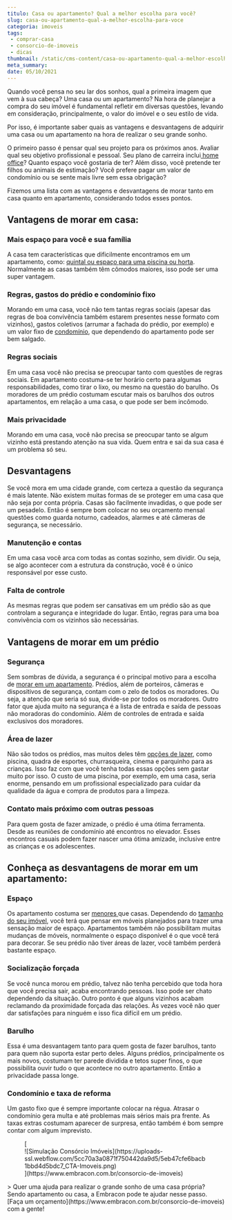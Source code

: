 ```yaml
---
titulo: Casa ou apartamento? Qual a melhor escolha para você?
slug: casa-ou-apartamento-qual-a-melhor-escolha-para-voce
categoria: imoveis
tags:
 - comprar-casa
 - consorcio-de-imoveis
 - dicas
thumbnail: /static/cms-content/casa-ou-apartamento-qual-a-melhor-escolha-para-voce.jpg
meta_summary: 
date: 05/10/2021
---
```

Quando você pensa no seu lar dos sonhos, qual a primeira imagem que vem à sua cabeça? Uma casa ou um apartamento? Na hora de planejar a compra do seu imóvel é fundamental refletir em diversas questões, levando em consideração, principalmente, o valor do imóvel e o seu estilo de vida.

Por isso, é importante saber quais as vantagens e desvantagens de adquirir uma casa ou um apartamento na hora de realizar o seu grande sonho.

O primeiro passo é pensar qual seu projeto para os próximos anos. Avaliar qual seu objetivo profissional e pessoal. Seu plano de carreira inclui[ home office](https://www.embracon.com.br/blog/home-office-5-dicas-para-manter-o-cantinho-de-trabalho-organizado)? Quanto espaço você gostaria de ter? Além disso, você pretende ter filhos ou animais de estimação? Você prefere pagar um valor de condomínio ou se sente mais livre sem essa obrigação?

Fizemos uma lista com as vantagens e desvantagens de morar tanto em casa quanto em apartamento, considerando todos esses pontos.

Vantagens de morar em casa:
---------------------------

### Mais espaço para você e sua família

A casa tem características que dificilmente encontramos em um apartamento, como: [quintal ou espaço para uma piscina ou horta](https://www.embracon.com.br/blog/3-vantagens-de-ter-uma-casa-com-espaco-gourmet). Normalmente as casas também têm cômodos maiores, isso pode ser uma super vantagem.

### Regras, gastos do prédio e condomínio fixo

Morando em uma casa, você não tem tantas regras sociais (apesar das regras de boa convivência também estarem presentes nesse formato com vizinhos), gastos coletivos (arrumar a fachada do prédio, por exemplo) e um valor fixo de [condomínio](https://www.embracon.com.br/blog/casa-em-condominio-fechado-quando-e-porque-fazer-esse-investimento), que dependendo do apartamento pode ser bem salgado.

### Regras sociais

Em uma casa você não precisa se preocupar tanto com questões de regras sociais. Em apartamento costuma-se ter horário certo para algumas responsabilidades, como tirar o lixo, ou mesmo na questão do barulho. Os moradores de um prédio costumam escutar mais os barulhos dos outros apartamentos, em relação a uma casa, o que pode ser bem incômodo.

### Mais privacidade

Morando em uma casa, você não precisa se preocupar tanto se algum vizinho está prestando atenção na sua vida. Quem entra e sai da sua casa é um problema só seu.

Desvantagens
------------

Se você mora em uma cidade grande, com certeza a questão da segurança é mais latente. Não existem muitas formas de se proteger em uma casa que não seja por conta própria. Casas são facilmente invadidas, o que pode ser um pesadelo. Então é sempre bom colocar no seu orçamento mensal questões como guarda noturno, cadeados, alarmes e até câmeras de segurança, se necessário.

### Manutenção e contas

Em uma casa você arca com todas as contas sozinho, sem dividir. Ou seja, se algo acontecer com a estrutura da construção, você é o único responsável por esse custo.

### Falta de controle 

As mesmas regras que podem ser cansativas em um prédio são as que controlam a segurança e integridade do lugar. Então, regras para uma boa convivência com os vizinhos são necessárias.

Vantagens de morar em um prédio
-------------------------------

### Segurança

Sem sombras de dúvida, a segurança é o principal motivo para a escolha de [morar em um apartamento](https://www.embracon.com.br/blog/como-comprar-um-apartamento). Prédios, além de porteiros, câmeras e dispositivos de segurança, contam com o zelo de todos os moradores. Ou seja, a atenção que seria só sua, divide-se por todos os moradores. Outro fator que ajuda muito na segurança é a lista de entrada e saída de pessoas não moradoras do condomínio. Além de controles de entrada e saída exclusivos dos moradores.

### Área de lazer

Não são todos os prédios, mas muitos deles têm [opções de lazer](https://www.embracon.com.br/blog/condominio-clube-vale-a-pena), como piscina, quadra de esportes, churrasqueira, cinema e parquinho para as crianças. Isso faz com que você tenha todas essas opções sem gastar muito por isso. O custo de uma piscina, por exemplo, em uma casa, seria enorme, pensando em um profissional especializado para cuidar da qualidade da água e compra de produtos para a limpeza.

### Contato mais próximo com outras pessoas

Para quem gosta de fazer amizade, o prédio é uma ótima ferramenta. Desde as reuniões de condomínio até encontros no elevador. Esses encontros casuais podem fazer nascer uma ótima amizade, inclusive entre as crianças e os adolescentes.

Conheça as desvantagens de morar em um apartamento:
---------------------------------------------------

### Espaço

Os apartamento costuma ser [menores ](https://www.embracon.com.br/blog/5-dicas-de-como-otimizar-espaco-em-ambientes-pequenos)que casas. Dependendo do [tamanho do seu imóvel](https://www.embracon.com.br/blog/como-escolher-o-tamanho-ideal-de-apartamento), você terá que pensar em móveis planejados para trazer uma sensação maior de espaço. Apartamentos também não possibilitam muitas mudanças de móveis, normalmente o espaço disponível é o que você terá para decorar. Se seu prédio não tiver áreas de lazer, você também perderá bastante espaço.

### Socialização forçada

Se você nunca morou em prédio, talvez não tenha percebido que toda hora que você precisa sair, acaba encontrando pessoas. Isso pode ser chato dependendo da situação. Outro ponto é que alguns vizinhos acabam reclamando da proximidade forçada das relações. Às vezes você não quer dar satisfações para ninguém e isso fica difícil em um prédio.

### Barulho 

Essa é uma desvantagem tanto para quem gosta de fazer barulhos, tanto para quem não suporta estar perto deles. Alguns prédios, principalmente os mais novos, costumam ter parede dividida e tetos super finos, o que possibilita ouvir tudo o que acontece no outro apartamento. Então a privacidade passa longe.

### Condomínio e taxa de reforma

Um gasto fixo que é sempre importante colocar na régua. Atrasar o condomínio gera multa e até problemas mais sérios mais pra frente. As taxas extras costumam aparecer de surpresa, então também é bom sempre contar com algum imprevisto.

<figure class="w-richtext-figure-type-image w-richtext-align-center">[<div>![Simulação Consórcio Imóveis](https://uploads-ssl.webflow.com/5cc70a3a0871f750442da9d5/5eb47cfe6bacb1bbd4d5bdc7_CTA-Imoveis.png)</div>](https://www.embracon.com.br/consorcio-de-imoveis)</figure>> Quer uma ajuda para realizar o grande sonho de uma casa própria? Sendo apartamento ou casa, a Embracon pode te ajudar nesse passo. [Faça um orçamento](https://www.embracon.com.br/consorcio-de-imoveis) com a gente!

‍
